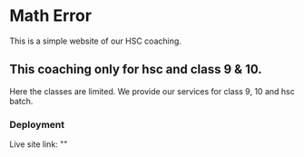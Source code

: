 # Math Error

This is a simple website of our HSC coaching. 

## This coaching only for hsc and class 9 & 10.

Here the classes are limited. We provide our services for class 9, 10 and hsc batch.

### Deployment

Live site link: ""

